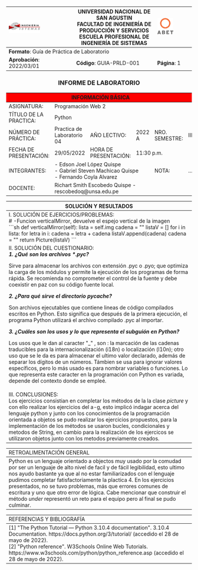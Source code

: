 <div align="center">
<table>
    <theader>
        <tr>
            <td><img src="https://github.com/elopezqu/Lab2_Team3K/blob/main/epis.png" alt="EPIS" style="width:50%; height:auto"/></td>
            <th>
                <span style="font-weight:bold;">UNIVERSIDAD NACIONAL DE SAN AGUSTIN</span><br />
                <span style="font-weight:bold;">FACULTAD DE INGENIERÍA DE PRODUCCIÓN Y SERVICIOS</span><br />
                <span style="font-weight:bold;">ESCUELA PROFESIONAL DE INGENIERÍA DE SISTEMAS</span>
            </th>
            <td><img src="https://github.com/elopezqu/Lab2_Team3K/blob/main/abet.png" alt="ABET" style="width:50%; height:auto"/></td>
        </tr>
    </theader>
    <tbody>
        <tr><td colspan="3"><span style="font-weight:bold;">Formato</span>: Guía de Práctica de Laboratorio</td></tr>
        <tr><td><span style="font-weight:bold;">Aprobación</span>:  2022/03/01</td><td><span style="font-weight:bold;">Código</span>: GUIA-PRLD-001</td><td><span style="font-weight:bold;">Página</span>: 1</td></tr>
    </tbody>
</table>
</div>
<div align="center">
 <h3>INFORME DE LABORATORIO</h3>
</div>
<table>
 <theader>
  <tr><th colspan="6" bgcolor="red">INFORMACIÓN BÁSICA</th></tr>
 </theader>
 <tbody>
  <tr><td>ASIGNATURA:</td><td colspan="5">Programación Web 2</td></tr>
  <tr><td>TÍTULO DE LA PRACTICA:</td><td colspan="5">Python</td></tr>
  <tr><td>NÚMERO DE PRÁCTICA:</td><td>Practica de Laboratorio 04</td><td>AÑO LECTIVO:</td><td>2022 A</td><td>NRO. SEMESTRE:</td><td>III</td></tr>
  <tr><td>FECHA DE PRESENTACIÓN:</td><td>29/05/2022</td><td>HORA DE PRESENTACIÓN:</td><td colspan="3">11:30 p.m.</td></tr>
  <tr><td>INTEGRANTES:</td><td colspan="3">- Edson Joel López Quispe<br>- Gabriel Steven Machicao Quispe<br>- Fernando Coyla Alvarez</td><td>NOTA:</td><td>...</td></tr>
  <tr><td>DOCENTE:</td><td colspan="5">Richart Smith Escobedo Quispe - rescobedoq@unsa.edu.pe</td></tr>
 </tbody>
</table>
<table>
 <theader>
  <tr><th>SOLUCIÓN Y RESULTADOS</th></tr>
 </theader>
 <tbody>
  <tr><td>I. SOLUCIÓN DE EJERCICIOS/PROBLEMAS:<br>
  # 
      -Funcion verticalMirror, devuelve el espejo vertical de la imagen<br>
      ```sh
        def verticalMirror(self):   
            lista = self.img 
            cadena = ""
            listaV = []
            for i in lista:
                for letra in i:
                    cadena = letra + cadena
            listaV.append(cadena)
            cadena = ""  
            return Picture(listaV)	    	
  ```
  </td></tr>
  
  <tr><td>II. SOLUCIÓN DEL CUESTIONARIO:<br><strong><em>1. ¿Qué son los archivos *.pyc?</em></strong><br><p>Sirve para almacenar los archivos con extensión .pyc o .pyo; que optimiza la carga de los módulos y permite la ejecución de los programas de forma rápida. Se recomienda no comprometer el control de la fuente y debe coexistir en paz con su código fuente local.</p><strong><em>2. ¿Para qué sirve el directorio pycache?</em></strong><p>Son archivos ejecutables que contiene lineas de código compilados escritos en Python. Esto significa que después de la primera ejecución, el programa Python utilizará el archivo compilado .pyc al importar.</p><strong><em> 3. ¿Cuáles son los usos y lo que representa el subguión en Python?</em></strong><p>Los usos que le dan al caracter "_" , son : la marcación de las cadenas traducibles para la internacionalización (i18n) o localización (l10n); otro uso que se le da es para almacenar el ultimo valor declarado, además de separar los dígitos de un números. Támbien se usa para ignorar valores específicos, pero lo más usado es para nombrar variables o funciones. Lo que representa este caracter en la programación con Python es variada, depende del contexto donde se empleé.</p></td></tr>
  <tr><td>III. CONCLUSIONES:<br>Los ejercicios consistian en completar los métodos de la la clase <em>picture</em> y con ello realizar los ejercicios del a-g, esto implicó indagar acerca del lenguaje python y junto con los conocimientos de la programación orientada a objetos se pudo realizar los ejercicios propuestos, para la implementación de los métodos se usaron bucles, condicionales y metodos de String, en cambio para la realización de los ejercicos se utilizaron objetos junto con los metodos previamente creados.</td></tr>
 </tbody>
</table>

<table>
 <theader>
  <tr><td>RETROALIMENTACIÓN GENERAL</td><tr>
 </theader>
 <tbody>
  <tr><td>Python es un lenguaje orientado a objectos muy usado por la comudad por ser un lenguaje de alto nivel de facil y de fácil legibilidad, esto ultimo nos ayudo bastante ya que al no estar familiarizados con el lenguaje pudimos completar fatisfactoriamente la plactica 4. En los ejercicios presentados, no se tuvo problemas, más que errores comunes de escritura y uno que otro error de lógica. Cabe mencionar que construir el método <em>under</em> representó un reto para el equipo pero al final se pudo culminar.</td></tr>
 </tbody>
</table>

<table>
 <theader>
  <tr><td>REFERENCIAS Y BIBLIOGRAFÍA</td><tr>
 </theader>
 <tbody>
  <tr><td>[1] "The Python Tutorial — Python 3.10.4 documentation". 3.10.4 Documentation. https://docs.python.org/3/tutorial/ (accedido el 28 de mayo de 2022).<br>
     [2] "Python reference". W3Schools Online Web Tutorials. https://www.w3schools.com/python/python_reference.asp (accedido el 28 de mayo de 2022).<br></tr>
 </tbody>
</table>
